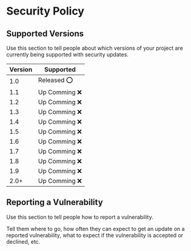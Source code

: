 # Security Policy

## Supported Versions

Use this section to tell people about which versions of your project are
currently being supported with security updates.

| Version | Supported        |
| ----- | ------------------ |
| 1.0   | Released ⭕ |
| 1.1   | Up Comming ❌|
| 1.2   |Up Comming ❌            |
| 1.3   | Up Comming ❌           |
| 1.4   | Up Comming ❌ |
| 1.5   | Up Comming ❌ |
| 1.6|Up Comming ❌|
|1.7|Up Comming ❌|
|1.8|Up Comming ❌|
|1.9|Up Comming ❌|
|2.0+|Up Comming ❌|


## Reporting a Vulnerability

Use this section to tell people how to report a vulnerability.

Tell them where to go, how often they can expect to get an update on a
reported vulnerability, what to expect if the vulnerability is accepted or
declined, etc.
